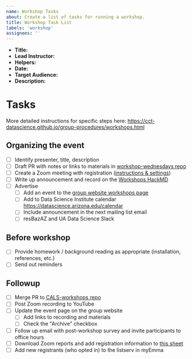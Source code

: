 ```yaml
---
name: Workshop Tasks
about: Create a list of tasks for running a workshop.
title: Workshop Task List
labels: 'workshop'
assignees: ''
---
```


-   **Title:**
-   **Lead Instructor:**
-   **Helpers:**
-   **Date:**
-   **Target Audience:**
-   **Description:**

# Tasks

More detailed instructions for specific steps here: <https://cct-datascience.github.io/group-procedures/workshops.html>

## Organizing the event

- [ ] Identify presenter, title, description
- [ ] Draft PR with notes or links to materials in [workshop-wednesdays repo](https://github.com/cct-datascience/workshop-wednesdays)
- [ ] Create a Zoom meeting with registration ([instructions & settings](https://cct-datascience.github.io/group-procedures/workshops.html#creating-a-template-for-workshop-zoom-meetings))
- [ ] Write up announcement and record on the [Workshops HackMD](https://hackmd.io/-hSaZbuzQI-gAPP3pASvRw)
- [ ] Advertise
  - [ ] Add an event to the [group website workshops page](https://datascience.cals.arizona.edu/workshops)
  - [ ] Add to Data Science Institute calendar <https://datascience.arizona.edu/calendar>
  - [ ] Include announcement in the next mailing list email
  - [ ] resBazAZ and UA Data Science Slack

## Before workshop

- [ ] Provide homework / background reading as appropriate (installation, references, etc.)
- [ ] Send out reminders

## Followup

- [ ] Merge PR to [CALS-workshops repo](https://github.com/cct-datascience/CALS-workshops) <!--# could happen before workshop too.  Not sure how people usually use this repo -->
- [ ] Post Zoom recording to YouTube
- [ ] Update the event page on the group website
  - [ ] Add links to recording and materials
  - [ ] Check the "Archive" checkbox
- [ ] Follow up email with post-workshop survey and invite participants to office hours
- [ ] Download Zoom reports and add registration information to [this sheet](https://docs.google.com/spreadsheets/d/1SU8Wtx7Ku1IMv8DOAU-37E12-AZP0CjnRy1vPSkmNGQ/edit#gid=0)
- [ ] Add new registrants (who opted in) to the listserv in myEmma
